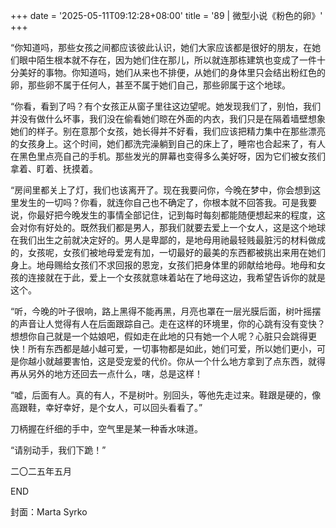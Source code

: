 +++
date = '2025-05-11T09:12:28+08:00'
title = '89 | 微型小说《粉色的卵》'
+++

“你知道吗，那些女孩之间都应该彼此认识，她们大家应该都是很好的朋友，在她们眼中陌生根本就不存在，因为她们住在那儿，所以就连那栋建筑也变成了一件十分美好的事物。你知道吗，她们从来也不排便，从她们的身体里只会结出粉红色的卵，那些卵不属于任何人，甚至不属于她们自己，那些卵属于这个地球。

“你看，看到了吗？有个女孩正从窗子里往这边望呢。她发现我们了，别怕，我们并没有做什么坏事，我们没在偷看她们晾在外面的内衣，我们只是在隔着墙壁想象她们的样子。别在意那个女孩，她长得并不好看，我们应该把精力集中在那些漂亮的女孩身上。这个时间，她们都洗完澡躺到自己的床上了，睡帘也合起来了，有人在黑色里点亮自己的手机。那些发光的屏幕也变得多么美好呀，因为它们被女孩们拿着、盯着、抚摸着。

“房间里都关上了灯，我们也该离开了。现在我要问你，今晚在梦中，你会想到这里发生的一切吗？你看，就连你自己也不确定了，你根本就不回答我。可是我要说，你最好把今晚发生的事情全部记住，记到每时每刻都能随便想起来的程度，这会对你有好处的。既然我们都是男人，那我们就要去爱上一个女人，这是这个地球在我们出生之前就决定好的。男人是卑鄙的，是地母用祂最轻贱最脏污的材料做成的，女孩呢，女孩们被地母爱宠有加，一切最好的最美的东西都被挑出来用在她们身上。地母赐给女孩们不求回报的恩宠，女孩们把身体里的卵献给地母。地母和女孩的连接就在于此，爱上一个女孩就意味着站在了地母这边，我希望告诉你的就是这个。

“听，今晚的叶子很响，路上黑得不能再黑，月亮也罩在一层光膜后面，树叶摇摆的声音让人觉得有人在后面跟踪自己。走在这样的环境里，你的心跳有没有变快？想想你自己就是一个姑娘吧，假如走在此地的只有她一个人呢？心脏只会跳得更快！所有东西都是越小越可爱，一切事物都是如此，她们可爱，所以她们更小，可是你越小就越要害怕，这是受宠爱的代价。你从一个什么地方拿到了点东西，就得再从另外的地方还回去一点什么，嗐，总是这样！

“嘘，后面有人。真的有人，不是树叶。别回头，等他先走过来。鞋跟是硬的，像高跟鞋，幸好幸好，是个女人，可以回头看看了。”

刀柄握在纤细的手中，空气里是某一种香水味道。

“请别动手，我们下跪！”

二〇二五年五月

END

封面：Marta Syrko




